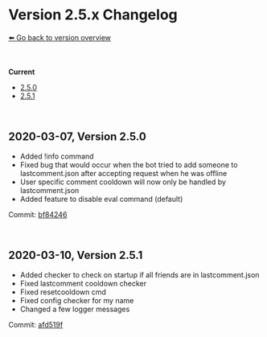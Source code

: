 # Version 2.5.x Changelog
[⬅️ Go back to version overview](../version_changelogs.md)

&nbsp;

**Current**  
- [2.5.0](#2.5.0)
- [2.5.1](#2.5.1)
  
&nbsp;

<a id="2.5.0"></a>

## **2020-03-07, Version 2.5.0**
- Added !info command
- Fixed bug that would occur when the bot tried to add someone to lastcomment.json after accepting request when he was offline
- User specific comment cooldown will now only be handled by lastcomment.json
- Added feature to disable eval command (default)

Commit: [bf84246](https://github.com/3urobeat/steam-comment-service-bot/commit/bf84246)

&nbsp;

<a id="2.5.1"></a>

## **2020-03-10, Version 2.5.1**
- Added checker to check on startup if all friends are in lastcomment.json
- Fixed lastcomment cooldown checker
- Fixed resetcooldown cmd
- Fixed config checker for my name
- Changed a few logger messages

Commit: [afd519f](https://github.com/3urobeat/steam-comment-service-bot/commit/afd519f)